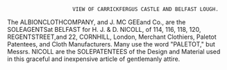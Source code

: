                          VIEW OF CARRICKFERGUS CASTLE AND BELFAST LOUGH.
   The ALBIONCLOTHCOMPANY,           and J. MC GEEand Co., are the SOLEAGENTSat BELFAST for H. J. & D. NICOLL, of
114, 116, 118, 120, REGENTSTREET,and 22, CORNHILL,             London, Merchant Clothiers, Paletot Patentees, and Cloth
Manufacturers.
   Many use the word "PALETOT," but Messrs. NICOLL are the SOLEPATENTEES            of the Design and Material used in
this graceful and inexpensive article of gentlemanly attire.
